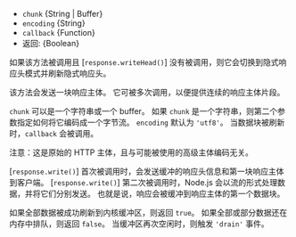 <!-- YAML
added: v0.1.29
-->

* `chunk` {String | Buffer}
* `encoding` {String}
* `callback` {Function}
* 返回: {Boolean}

如果该方法被调用且 [`response.writeHead()`] 没有被调用，则它会切换到隐式响应头模式并刷新隐式响应头。

该方法会发送一块响应主体。
它可被多次调用，以便提供连续的响应主体片段。

`chunk` 可以是一个字符串或一个 buffer。
如果 `chunk` 是一个字符串，则第二个参数指定如何将它编码成一个字节流。
`encoding` 默认为 `'utf8'`。
当数据块被刷新时，`callback` 会被调用。

注意：这是原始的 HTTP 主体，且与可能被使用的高级主体编码无关。

[`response.write()`] 首次被调用时，会发送缓冲的响应头信息和第一块响应主体到客户端。
[`response.write()`] 第二次被调用时，Node.js 会以流的形式处理数据，并将它们分别发送。
也就是说，响应会被缓冲到响应主体的第一个数据块。

如果全部数据被成功刷新到内核缓冲区，则返回 `true`。
如果全部或部分数据还在内存中排队，则返回 `false`。
当缓冲区再次空闲时，则触发 `'drain'` 事件。

